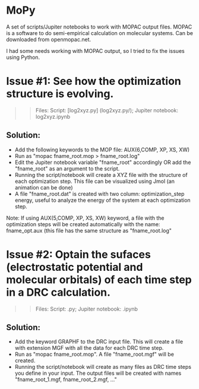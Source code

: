 # MoPy
A set of scripts/Jupiter notebooks to work with MOPAC output files.
MOPAC is a software to do semi-empirical calculation on molecular systems. Can be downloaded from openmopac.net.

I had some needs working with MOPAC output, so I tried to fix the issues using Python.

# Issue #1: See how the optimization structure is evolving.
>> Files: Script: [log2xyz.py] (log2xyz.py/); Jupiter notebook: log2xyz.ipynb

## Solution:
- Add the following keywords to the MOP file: 
AUX(6,COMP, XP, XS, XW)
- Run as "mopac fname_root.mop > fname_root.log" 
- Edit the Jupiter notebook variable "fname_root" accordingly OR add the "fname_root" as an argument to the script.
- Running the script/notebook will create a XYZ file with the structure of each optimization step. This file can be visualized using Jmol (an animation can be done)
- A file "fname_root.dat" is created with two column: optimization_step energy, useful to analyze the energy of the system at each optimization step.

Note: If using AUX(5,COMP, XP, XS, XW) keyword, a file with the optimization steps will be created automatically with the name: fname_opt.aux (this file has the same structure as "fname_root.log"

# Issue #2: Optain the sufaces (electrostatic potential and molecular orbitals) of each time step in a DRC calculation.
>> Files: Script: .py; Jupiter notebook: .ipynb

## Solution:
- Add the keyword GRAPHF to the DRC input file. This will create a file with extension MGF with all the data for each DRC time step.
- Run as "mopac fname_root.mop". A file "fname_root.mgf" will be created.
- Running the script/notebook will create as many files as DRC time steps you define in your input. The output files will be created with names "fname_root_1.mgf, fname_root_2.mgf, ..."

